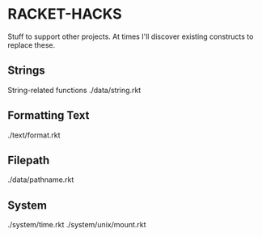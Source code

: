 # RACKET-HACKS

Stuff to support other projects.
At times I'll discover existing constructs
to replace these.

## Strings
String-related functions
./data/string.rkt

## Formatting Text
./text/format.rkt

## Filepath 
./data/pathname.rkt

## System
./system/time.rkt
./system/unix/mount.rkt
